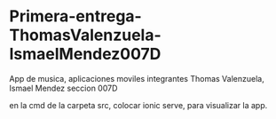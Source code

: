 # Primera-entrega-ThomasValenzuela-IsmaelMendez007D

App de musica, aplicaciones moviles integrantes Thomas Valenzuela, Ismael Mendez seccion 007D

en la cmd de la carpeta src, colocar ionic serve, para visualizar la app.
